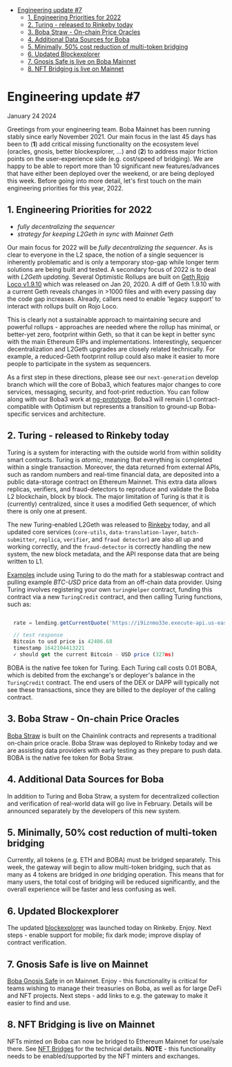 - [Engineering update #7](#engineering-update--7)
  * [1. Engineering Priorities for 2022](#1-engineering-priorities-for-2022)
  * [2. Turing - released to Rinkeby today](#2-turing---released-to-rinkeby-today)
  * [3. Boba Straw - On-chain Price Oracles](#3-boba-straw---on-chain-price-oracles)
  * [4. Additional Data Sources for Boba](#4-additional-data-sources-for-boba)
  * [5. Minimally, 50% cost reduction of multi-token bridging](#5-minimally--50--cost-reduction-of-multi-token-bridging)
  * [6. Updated Blockexplorer](#6-updated-blockexplorer)
  * [7. Gnosis Safe is live on Boba Mainnet](#7-gnosis-safe-is-live-on-boba-mainnet)
  * [8. NFT Bridging is live on Mainnet](#8-nft-bridging-is-live-on-mainnet)

# Engineering update #7

January 24 2024

Greetings from your engineering team. Boba Mainnet has been running stably since early November 2021. Our main focus in the last 45 days has been to (**1**) add critical missing functionality on the ecosystem level (oracles, gnosis, better blockexplorer, ...) and (**2**) to address major friction points on the user-experience side (e.g. cost/speed of bridging). We are happy to be able to report more than 10 significant new features/advances that have either been deployed over the weekend, or are being deployed this week. Before going into more detail, let's first touch on the main engineering priorities for this year, 2022.

## 1. Engineering Priorities for 2022

* *fully decentralizing the sequencer*
* *strategy for keeping L2Geth in sync with Mainnet Geth*

Our main focus for 2022 will be *fully decentralizing the sequencer*. As is clear to everyone in the L2 space, the notion of a single sequencer is inherently problematic and is only a temporary stop-gap while longer term solutions are being built and tested. A secondary focus of 2022 is to deal with *L2Geth updating*. Several Optimistic Rollups are built on [Geth Rojo Loco v1.9.10](https://github.com/ethereum/go-ethereum/releases/tag/v1.9.10) which was released on Jan 20, 2020. A diff of Geth 1.9.10 with a current Geth reveals changes in >1000 files and with every passing day the code gap increases. Already, callers need to enable 'legacy support' to interact with rollups built on Rojo Loco.

This is clearly not a sustainable approach to maintaining secure and powerful rollups - approaches are needed where the rollup has minimal, or better-yet zero, footprint within Geth, so that it can be kept in better sync with the main Ethereum EIPs and implementations. Interestingly, sequencer decentralization and L2Geth upgrades are closely related technically. For example, a reduced-Geth footprint rollup could also make it easier to more people to participate in the system as sequencers.

As a first step in these directions, please see our `next-generation` develop branch which will the core of Boba3, which features major changes to core services, messaging, security, and foot-print reduction. You can follow along with our Boba3 work at [ng-prototype](https://github.com/bobanetwork/boba/tree/mm/ng-prototype). Boba3 will remain L1 contract-compatible with Optimism but represents a transition to ground-up Boba-specific services and architecture.

## 2. Turing - released to Rinkeby today

Turing is a system for interacting with the outside world from within solidity smart contracts. Turing is *atomic*, meaning that everything is completed within a single transaction. Moreover, the data returned from external APIs, such as random numbers and real-time financial data, are deposited into a public data-storage contract on Ethereum Mainnet. This extra data allows replicas, verifiers, and fraud-detectors to reproduce and validate the Boba L2 blockchain, block by block. The major limitation of Turing is that it is (currently) centralized, since it uses a modified Geth sequencer, of which there is only one at present.

The new Turing-enabled L2Geth was released to [Rinkeby](rinkeby.boba.network) today, and all updated core services (`core-utils`, `data-translation-layer`, `batch-submitter`, `replica`, `verifier`, and `fraud detector`) are also all up and working correctly, and the `fraud-detector` is correctly handling the new system, the new block metadata, and the API response data that are being written to L1.

[Examples](https://github.com/bobanetwork/boba/tree/turing-hybrid-compute/packages/boba/turing) include using Turing to do the math for a stableswap contract and pulling example *BTC-USD* price data from an off-chain data provider. Using Turing involves registering your own `turingHelper` contract, funding this contract via a new `TuringCredit` contract, and then calling Turing functions, such as:

```javascript

  rate = lending.getCurrentQuote('https://i9iznmo33e.execute-api.us-east-1.amazonaws.com/quote', "BTC/USD")

  // test response
  Bitcoin to usd price is 42406.68
  timestamp 1642104413221
  ✓ should get the current Bitcoin - USD price (327ms)

```

BOBA is the native fee token for Turing. Each Turing call costs 0.01 BOBA, which is debited from the exchange's or deployer's balance in the `TuringCredit` contract. The end users of the DEX or DAPP will typically not see these transactions, since they are billed to the deployer of the calling contract.

## 3. Boba Straw - On-chain Price Oracles

[Boba Straw](https://github.com/bobanetwork/boba/tree/develop/packages/boba/contracts/contracts/oracle) is built on the Chainlink contracts and represents a traditional on-chain price oracle. Boba Straw was deployed to Rinkeby today and we are assisting data providers with early testing as they prepare to push data. BOBA is the native fee token for Boba Straw.

## 4. Additional Data Sources for Boba

In addition to Turing and Boba Straw, a system for decentralized collection and verification of real-world data will go live in February. Details will be announced separately by the developers of this new system.

## 5. Minimally, 50% cost reduction of multi-token bridging

Currently, all tokens (e.g. ETH and BOBA) must be bridged separately. This week, the gateway will begin to allow multi-token bridging, such that as many as 4 tokens are bridged in *one* bridging operation. This means that for many users, the total cost of bridging will be reduced significantly, and the overall experience will be faster and less confusing as well.

## 6. Updated Blockexplorer

The updated [blockexplorer](https://blockexplorer.rinkeby.boba.network/) was launched today on Rinkeby. Enjoy. Next steps - enable support for mobile; fix dark mode; improve display of contract verification.

## 7. Gnosis Safe is live on Mainnet

[Boba Gnosis Safe](https://safe.boba.network/app/welcome) in on Mainnet. Enjoy - this functionality is critical for teams wishing to manage their treasuries on Boba, as well as for large DeFi and NFT projects. Next steps - add links to e.g. the gateway to make it easier to find and use.

## 8. NFT Bridging is live on Mainnet

NFTs minted on Boba can now be bridged to Ethereum Mainnet for use/sale there. See [NFT Bridges](https://github.com/bobanetwork/boba/blob/develop/packages/boba/contracts/contracts/bridges/README.md) for the technical details. **NOTE** - this functionality needs to be enabled/supported by the NFT minters and exchanges.
